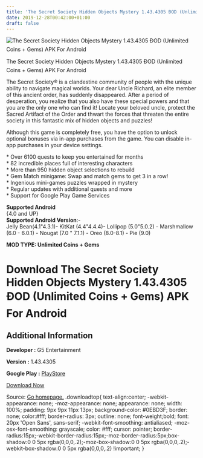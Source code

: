 ```yaml
---
title: 'The Secret Society Hidden Objects Mystery 1.43.4305 ÐOD (Unlimited Coins + Gems) APK For Android'
date: 2019-12-28T00:42:00+01:00
draft: false
---
```


![The Secret Society Hidden Objects Mystery 1.43.4305 ÐOD (Unlimited Coins + Gems) APK For Android](https://i1.wp.com/apkhome.net/wp-content/uploads/2019/11/The-Secret-Society-Hidden-Objects-Mystery-1.43.4305-ÐOD-Unlimited-Coins-Gems.png "The Secret Society Hidden Objects Mystery 1.43.4305 ÐOD (Unlimited Coins + Gems) APK For Android")

  

The Secret Society Hidden Objects Mystery 1.43.4305 ÐOD (Unlimited Coins + Gems) APK For Android

The Secret Society® is a clandestine community of people with the unique ability to navigate magical worlds. Your dear Uncle Richard, an elite member of this ancient order, has suddenly disappeared. After a period of desperation, you realize that you also have these special powers and that you are the only one who can find it! Locate your beloved uncle, protect the Sacred Artifact of the Order and thwart the forces that threaten the entire society in this fantastic mix of hidden objects and puzzles!

Although this game is completely free, you have the option to unlock optional bonuses via in-app purchases from the game. You can disable in-app purchases in your device settings.

\* Over 6100 quests to keep you entertained for months  
\* 82 incredible places full of interesting characters  
\* More than 950 hidden object selections to rebuild  
\* Gem Match minigame: Swap and match gems to get 3 in a row!  
\* Ingenious mini-games puzzles wrapped in mystery  
\* Regular updates with additional quests and more  
\* Support for Google Play Game Services

**Supported Android**  
{4.0 and UP}  
**Supported Android Version**:-  
Jelly Bean(4.1"4.3.1)- KitKat (4.4"4.4.4)- Lollipop (5.0"5.0.2) - Marshmallow (6.0 - 6.0.1) - Nougat (7.0 " 7.1.1) - Oreo (8.0-8.1) - Pie (9.0)

**MOD TYPE: Unlimited Coins + Gems**

Download The Secret Society Hidden Objects Mystery 1.43.4305 ÐOD (Unlimited Coins + Gems) APK For Android
==========================================================================================================

Additional Information
----------------------

**Developer :** G5 Entertainment

**Version :** 1.43.4305

**Google Play :** [PlayStore](https://play.google.com/store/apps/details?id=com.g5e.secretsociety)

  

[Download Now](https://store4app.co/post/the-secret-society-hidden-objects-mystery-1-43-4305-od-unlimited-coins-gems-apk-for-android_1574107433)

  
Source: [Go homepage.](https://store4app.co/post/the-secret-society-hidden-objects-mystery-1-43-4305-od-unlimited-coins-gems-apk-for-android_1574107433) .downloadtop{ text-align:center; -webkit-appearance: none; -moz-appearance: none; appearance: none; width: 100%; padding: 9px 9px 11px 13px; background-color: #0EBD3F; border: none; color:#fff; border-radius: 3px; outline: none; font-weight;bold; font: 20px 'Open Sans', sans-serif; -webkit-font-smoothing: antialiased; -moz-osx-font-smoothing: grayscale; color: #fff; cursor: pointer; border-radius:15px;-webkit-border-radius:15px;-moz-border-radius:5px;box-shadow:0 0 5px rgba(0,0,0,.2);-moz-box-shadow:0 0 5px rgba(0,0,0,.2);-webkit-box-shadow:0 0 5px rgba(0,0,0,.2) !important; }